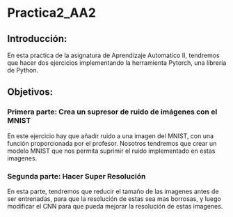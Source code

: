 # Practica2_AA2

## Introducción:

En esta practica de la asignatura de Aprendizaje Automatico II, tendremos que hacer dos ejercicios implementando la herramienta Pytorch, una libreria de Python.


## Objetivos:

### Primera parte: Crea un supresor de ruido de imágenes con el MNIST

En este ejercicio hay que añadir ruido a una imagen del MNIST, con una función proporcionada por el profesor. Nosotros tendremos que crear un modelo MNIST que nos permita suprimir el ruido implementado en estas imagenes.

### Segunda parte: Hacer Super Resolución

En esta parte, tendremos que reducir el tamaño de las imagenes antes de ser entrenadas, para que la resolución de estas sea mas borrosas, y luego modificar el CNN para que pueda mejorar la resolución de estas imagenes.
